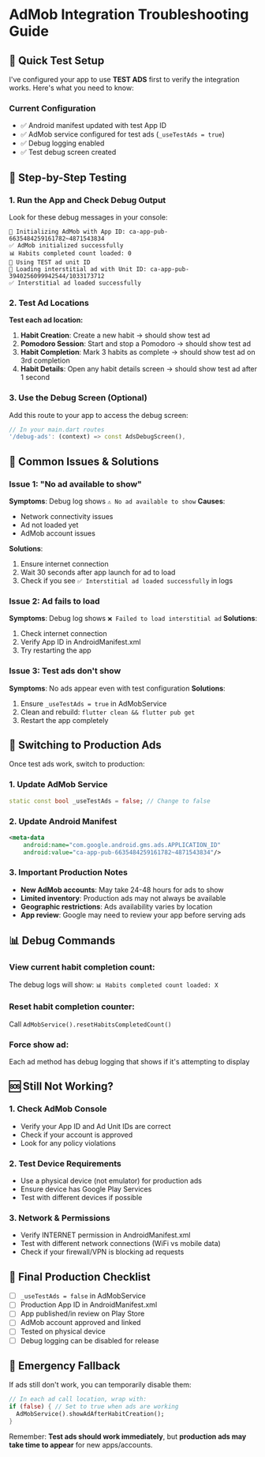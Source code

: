 # AdMob Integration Troubleshooting Guide

## 🚀 Quick Test Setup

I've configured your app to use **TEST ADS** first to verify the integration works. Here's what you need to know:

### Current Configuration
- ✅ Android manifest updated with test App ID
- ✅ AdMob service configured for test ads (`_useTestAds = true`)
- ✅ Debug logging enabled
- ✅ Test debug screen created

## 🔧 Step-by-Step Testing

### 1. Run the App and Check Debug Output

Look for these debug messages in your console:
```
🔧 Initializing AdMob with App ID: ca-app-pub-6635484259161782~4871543834
✅ AdMob initialized successfully
📊 Habits completed count loaded: 0
🧪 Using TEST ad unit ID
📱 Loading interstitial ad with Unit ID: ca-app-pub-3940256099942544/1033173712
✅ Interstitial ad loaded successfully
```

### 2. Test Ad Locations

**Test each ad location:**
1. **Habit Creation**: Create a new habit → should show test ad
2. **Pomodoro Session**: Start and stop a Pomodoro → should show test ad
3. **Habit Completion**: Mark 3 habits as complete → should show test ad on 3rd completion
4. **Habit Details**: Open any habit details screen → should show test ad after 1 second

### 3. Use the Debug Screen (Optional)

Add this route to your app to access the debug screen:
```dart
// In your main.dart routes
'/debug-ads': (context) => const AdsDebugScreen(),
```

## 🐛 Common Issues & Solutions

### Issue 1: "No ad available to show"
**Symptoms**: Debug log shows `⚠️ No ad available to show`
**Causes**:
- Network connectivity issues
- Ad not loaded yet
- AdMob account issues

**Solutions**:
1. Ensure internet connection
2. Wait 30 seconds after app launch for ad to load
3. Check if you see `✅ Interstitial ad loaded successfully` in logs

### Issue 2: Ad fails to load
**Symptoms**: Debug log shows `❌ Failed to load interstitial ad`
**Solutions**:
1. Check internet connection
2. Verify App ID in AndroidManifest.xml
3. Try restarting the app

### Issue 3: Test ads don't show
**Symptoms**: No ads appear even with test configuration
**Solutions**:
1. Ensure `_useTestAds = true` in AdMobService
2. Clean and rebuild: `flutter clean && flutter pub get`
3. Restart the app completely

## 🔄 Switching to Production Ads

Once test ads work, switch to production:

### 1. Update AdMob Service
```dart
static const bool _useTestAds = false; // Change to false
```

### 2. Update Android Manifest
```xml
<meta-data
    android:name="com.google.android.gms.ads.APPLICATION_ID"
    android:value="ca-app-pub-6635484259161782~4871543834"/>
```

### 3. Important Production Notes
- **New AdMob accounts**: May take 24-48 hours for ads to show
- **Limited inventory**: Production ads may not always be available
- **Geographic restrictions**: Ads availability varies by location
- **App review**: Google may need to review your app before serving ads

## 📊 Debug Commands

### View current habit completion count:
The debug logs will show: `📊 Habits completed count loaded: X`

### Reset habit completion counter:
Call `AdMobService().resetHabitsCompletedCount()`

### Force show ad:
Each ad method has debug logging that shows if it's attempting to display

## 🆘 Still Not Working?

### 1. Check AdMob Console
- Verify your App ID and Ad Unit IDs are correct
- Check if your account is approved
- Look for any policy violations

### 2. Test Device Requirements
- Use a physical device (not emulator) for production ads
- Ensure device has Google Play Services
- Test with different devices if possible

### 3. Network & Permissions
- Verify INTERNET permission in AndroidManifest.xml
- Test with different network connections (WiFi vs mobile data)
- Check if your firewall/VPN is blocking ad requests

## 📱 Final Production Checklist

- [ ] `_useTestAds = false` in AdMobService
- [ ] Production App ID in AndroidManifest.xml
- [ ] App published/in review on Play Store
- [ ] AdMob account approved and linked
- [ ] Tested on physical device
- [ ] Debug logging can be disabled for release

## 🚨 Emergency Fallback

If ads still don't work, you can temporarily disable them:
```dart
// In each ad call location, wrap with:
if (false) { // Set to true when ads are working
  AdMobService().showAdAfterHabitCreation();
}
```

Remember: **Test ads should work immediately**, but **production ads may take time to appear** for new apps/accounts.